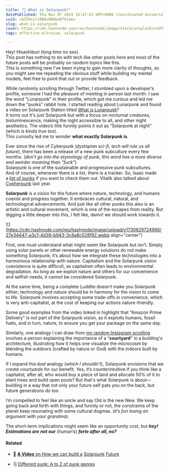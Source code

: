 ```yaml
---
title: "🌻 What is Solarpunk?"
datePublished: Thu Nov 07 2024 10:47:22 GMT+0000 (Coordinated Universal Time)
cuid: cm376ojc1000c08mbe8fk1mex
slug: what-is-solarpunk
cover: https://cdn.hashnode.com/res/hashnode/image/stock/unsplash/vvVPZpnmi00/upload/305a685335ba5d7272b0fad7e2a35079.jpeg
tags: effective-altruism, solarpunk

---
```


Hey! Hisashiburi (*long time no see).*  
This post has nothing to do with tech like other posts here and most of the future posts will be probably on random topics like this.  
This is something new I’ve been trying to gain more clarity of thoughts, so you might see me repeating the obvious stuff while building my mental models, feel free to point that out or provide feedback.

While randomly scrolling through Twitter, I stumbled upon a developer’s profile, someone I had the pleasure of meeting in person last month. I saw the word "Lunarpunk" in their profile, which got me curious and led me down the "punks" rabbit hole. I started reading about Lunarpunk and found a video on Solarpunk Station titled [What is Lunarpunk](https://www.youtube.com/watch?v=UYtQ_snhqzo)?  
It turns out it's just Solarpunk but with a focus on nocturnal creatures, bioluminescence, making the night accessible to all, and other night aesthetics. The video’s title funnily points it out as “Solarpunk at night” (*which is kinda true too*).  
This curiosity led me to wonder **what exactly Solarpunk is**.

Ever since the rise of Cyberpunk (*dystopian sci-fi, tech will rule us all future*), there has been a release of a new punk subculture every few months. (*don’t go into the etymology of punk, this word has a more diverse and weirder meaning than “fuck”*)  
Solarpunk is one of the sustainable and progressive punk subcultures.  
And of course, whenever there is a list, there is a tracker. So, Isaac made a [list of punks](https://sorcereroftea.com/punkpunk-a-to-z-of-punk-genres/) if you want to check them out. Vitalik also talked about [Cypherpunk](https://vitalik.eth.limo/general/2023/12/28/cypherpunk.html) last year.

**Solarpunk** is a vision for the future where nature, technology, and humans coexist and progress together. It embraces cultural, natural, and technological advancements. And just like all other punks this also is an artistic and cultural movement, which is one of the escapes from reality. But digging a little deeper into this, I felt like, damn! we should work towards it.

![](https://cdn.hashnode.com/res/hashnode/image/upload/v1730629724966/27e34447-a3c1-4d39-b943-3c8a8c528f92.webp align="center")

First, one must understand what might seem like Solarpunk but isn’t. Simply using solar panels or other renewable energy solutions do not make something Solarpunk; it’s about how we integrate these technologies into a harmonious relationship with nature. Capitalism and the Solarpunk vision coexistence is quite difficult, as capitalism often leads to environmental degradation. As long as we exploit nature and others for our convenience and selfish needs, it cannot be considered Solarpunk.

At the same time, being a complete Luddite doesn’t make you Solarpunk either; technology and nature should be in harmony for the vision to come to life. Solarpunk involves accepting some trade-offs in convenience, which is very anti-capitalist, at the cost of keeping our actions nature-friendly.

Some good examples from the video linked in highlight that "Amazon Prime Delivery" is not part of the Solarpunk vision, as it exploits humans, fossil fuels, and in turn, nature, to ensure you get your package on the same day.

Similarly, one analogy I can draw from [my random Instagram scrolling](https://www.instagram.com/p/C_tEQ6RMWak/) involves a person explaining the importance of a “**courtyard**" in a building's architecture, illustrating how it helps one visualize the microcosm by blending the outdoors (crafted by nature or God) with the indoors built by humans.

If I expand this *bad* analogy (*which I shouldn’t*), Solarpunk envisions that we *create courtyards* for our benefit. Yes, it’s counterintuitive if you think like a capitalist; after all, who would buy a piece of land and allocate 50% of it to plant trees and build open pools? But that's what Solarpunk is about—building in a way that not only your future self pats you on the back, but future generations do too.

I’m compelled to feel like an uncle and say Old is the new New. We keep going back and forth with things, and funnily or not, the constraints of the planet keep resonating with some cultural dogmas. (*it’s fun losing an argument with your grandma*).

The short-term implications might seem like an opportunity cost, but ***hey! Estimations are not our*** (human’s) ***forte after all, no?***

#### Related

* 🎥 [**A Video** on How we can build a](https://www.youtube.com/watch?v=twGcjDnOb_U) [Solarpunk](https://www.youtube.com/watch?v=twGcjDnOb_U) [Future](https://www.youtube.com/watch?v=twGcjDnOb_U)
    
* 🗒️ [Different punk: A to Z of punk genres](https://sorcereroftea.com/punkpunk-a-to-z-of-punk-genres/)